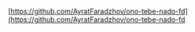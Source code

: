 [https://github.com/AyratFaradzhov/ono-tebe-nado-fd](https://github.com/AyratFaradzhov/ono-tebe-nado-fd

